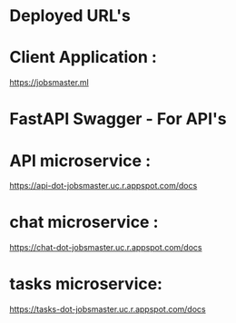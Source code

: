 # Deployed URL's

# Client Application :

https://jobsmaster.ml



# FastAPI Swagger - For API's

# API microservice :

https://api-dot-jobsmaster.uc.r.appspot.com/docs

# chat microservice :

https://chat-dot-jobsmaster.uc.r.appspot.com/docs

# tasks microservice:

https://tasks-dot-jobsmaster.uc.r.appspot.com/docs